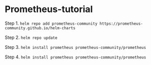 # Prometheus-tutorial

Step 1. `helm repo add prometheus-community https://prometheus-community.github.io/helm-charts`

Step 2. `helm repo update`

Step 3. `helm install prometheus prometheus-community/prometheus`

Step 4. `helm install prometheus prometheus-community/prometheus`